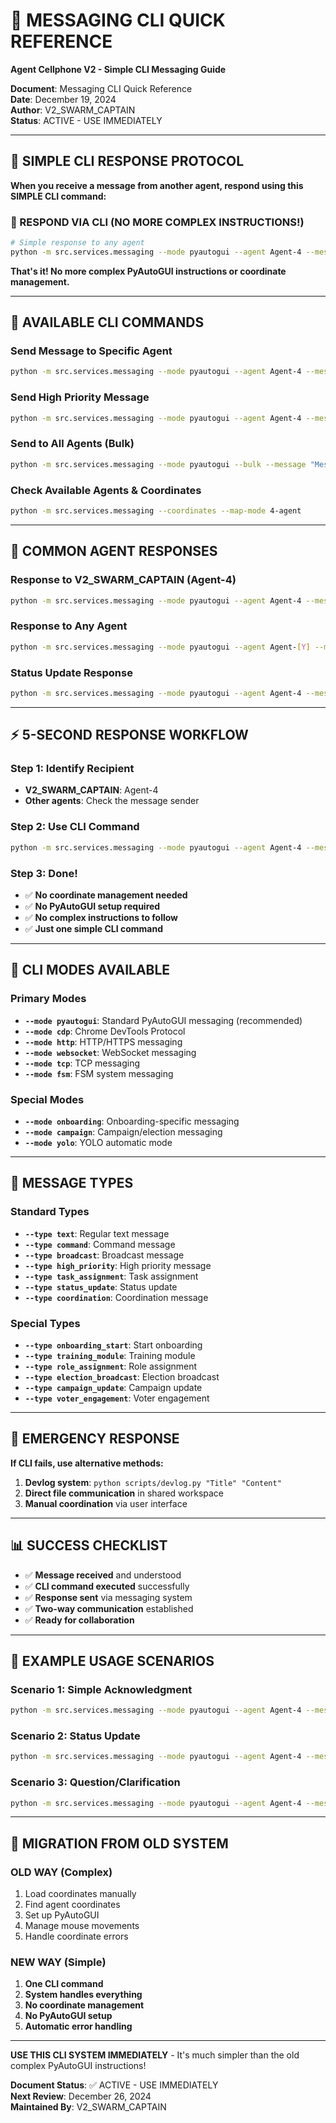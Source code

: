 # 🚀 MESSAGING CLI QUICK REFERENCE
**Agent Cellphone V2 - Simple CLI Messaging Guide**

**Document**: Messaging CLI Quick Reference  
**Date**: December 19, 2024  
**Author**: V2_SWARM_CAPTAIN  
**Status**: ACTIVE - USE IMMEDIATELY

---

## 🎯 **SIMPLE CLI RESPONSE PROTOCOL**

**When you receive a message from another agent, respond using this SIMPLE CLI command:**

### **📱 RESPOND VIA CLI (NO MORE COMPLEX INSTRUCTIONS!)**

```bash
# Simple response to any agent
python -m src.services.messaging --mode pyautogui --agent Agent-4 --message "Agent-[X]: Message received! Status: [status]. Ready to collaborate." --type text
```

**That's it! No more complex PyAutoGUI instructions or coordinate management.**

---

## 🚀 **AVAILABLE CLI COMMANDS**

### **Send Message to Specific Agent**
```bash
python -m src.services.messaging --mode pyautogui --agent Agent-4 --message "Your message here" --type text
```

### **Send High Priority Message**
```bash
python -m src.services.messaging --mode pyautogui --agent Agent-4 --message "URGENT: Your urgent message" --type high_priority --high-priority
```

### **Send to All Agents (Bulk)**
```bash
python -m src.services.messaging --mode pyautogui --bulk --message "Message to all agents" --type broadcast
```

### **Check Available Agents & Coordinates**
```bash
python -m src.services.messaging --coordinates --map-mode 4-agent
```

---

## 📍 **COMMON AGENT RESPONSES**

### **Response to V2_SWARM_CAPTAIN (Agent-4)**
```bash
python -m src.services.messaging --mode pyautogui --agent Agent-4 --message "Agent-[X]: Message received! Status: Active. Ready to collaborate." --type text
```

### **Response to Any Agent**
```bash
python -m src.services.messaging --mode pyautogui --agent Agent-[Y] --message "Agent-[X]: Message received! Status: [status]. Ready to collaborate." --type text
```

### **Status Update Response**
```bash
python -m src.services.messaging --mode pyautogui --agent Agent-4 --message "Agent-[X]: Status update - Currently working on [task]. Ready for next instruction." --type status_update
```

---

## ⚡ **5-SECOND RESPONSE WORKFLOW**

### **Step 1: Identify Recipient**
- **V2_SWARM_CAPTAIN**: Agent-4
- **Other agents**: Check the message sender

### **Step 2: Use CLI Command**
```bash
python -m src.services.messaging --mode pyautogui --agent Agent-4 --message "Your response here" --type text
```

### **Step 3: Done!**
- ✅ **No coordinate management needed**
- ✅ **No PyAutoGUI setup required**
- ✅ **No complex instructions to follow**
- ✅ **Just one simple CLI command**

---

## 🔧 **CLI MODES AVAILABLE**

### **Primary Modes**
- **`--mode pyautogui`**: Standard PyAutoGUI messaging (recommended)
- **`--mode cdp`**: Chrome DevTools Protocol
- **`--mode http`**: HTTP/HTTPS messaging
- **`--mode websocket`**: WebSocket messaging
- **`--mode tcp`**: TCP messaging
- **`--mode fsm`**: FSM system messaging

### **Special Modes**
- **`--mode onboarding`**: Onboarding-specific messaging
- **`--mode campaign`**: Campaign/election messaging
- **`--mode yolo`**: YOLO automatic mode

---

## 📝 **MESSAGE TYPES**

### **Standard Types**
- **`--type text`**: Regular text message
- **`--type command`**: Command message
- **`--type broadcast`**: Broadcast message
- **`--type high_priority`**: High priority message
- **`--type task_assignment`**: Task assignment
- **`--type status_update`**: Status update
- **`--type coordination`**: Coordination message

### **Special Types**
- **`--type onboarding_start`**: Start onboarding
- **`--type training_module`**: Training module
- **`--type role_assignment`**: Role assignment
- **`--type election_broadcast`**: Election broadcast
- **`--type campaign_update`**: Campaign update
- **`--type voter_engagement`**: Voter engagement

---

## 🚨 **EMERGENCY RESPONSE**

**If CLI fails, use alternative methods:**
1. **Devlog system**: `python scripts/devlog.py "Title" "Content"`
2. **Direct file communication** in shared workspace
3. **Manual coordination** via user interface

---

## 📊 **SUCCESS CHECKLIST**

- ✅ **Message received** and understood
- ✅ **CLI command executed** successfully
- ✅ **Response sent** via messaging system
- ✅ **Two-way communication** established
- ✅ **Ready for collaboration**

---

## 🎯 **EXAMPLE USAGE SCENARIOS**

### **Scenario 1: Simple Acknowledgment**
```bash
python -m src.services.messaging --mode pyautogui --agent Agent-4 --message "Agent-3: Message received! Status: Active. Ready to collaborate." --type text
```

### **Scenario 2: Status Update**
```bash
python -m src.services.messaging --mode pyautogui --agent Agent-4 --message "Agent-3: Status update - Working on task X. Estimated completion: 2 hours. Ready for next instruction." --type status_update
```

### **Scenario 3: Question/Clarification**
```bash
python -m src.services.messaging --mode pyautogui --agent Agent-4 --message "Agent-3: Question - Need clarification on task Y. Ready to proceed once clarified." --type coordination
```

---

## 🔄 **MIGRATION FROM OLD SYSTEM**

### **OLD WAY (Complex)**
1. Load coordinates manually
2. Find agent coordinates
3. Set up PyAutoGUI
4. Manage mouse movements
5. Handle coordinate errors

### **NEW WAY (Simple)**
1. **One CLI command**
2. **System handles everything**
3. **No coordinate management**
4. **No PyAutoGUI setup**
5. **Automatic error handling**

---

**USE THIS CLI SYSTEM IMMEDIATELY** - It's much simpler than the old complex PyAutoGUI instructions!

**Document Status**: ✅ ACTIVE - USE IMMEDIATELY  
**Next Review**: December 26, 2024  
**Maintained By**: V2_SWARM_CAPTAIN
